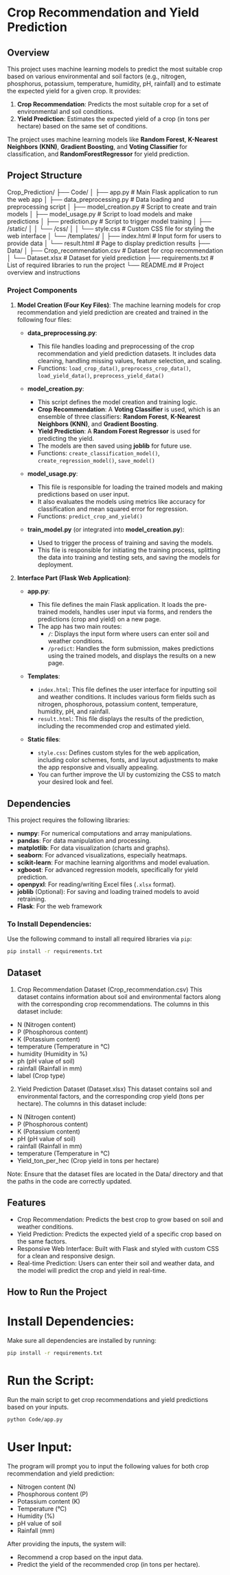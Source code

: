 # Crop Recommendation and Yield Prediction

## Overview
This project uses machine learning models to predict the most suitable crop based on various environmental and soil factors (e.g., nitrogen, phosphorus, potassium, temperature, humidity, pH, rainfall) and to estimate the expected yield for a given crop. It provides:
1. **Crop Recommendation**: Predicts the most suitable crop for a set of environmental and soil conditions.
2. **Yield Prediction**: Estimates the expected yield of a crop (in tons per hectare) based on the same set of conditions.

The project uses machine learning models like **Random Forest**, **K-Nearest Neighbors (KNN)**, **Gradient Boosting**, and **Voting Classifier** for classification, and **RandomForestRegressor** for yield prediction.

## Project Structure

Crop_Prediction/
    ├── Code/
    │   ├── app.py                   # Main Flask application to run the web app
    │   ├── data_preprocessing.py     # Data loading and preprocessing script
    │   ├── model_creation.py         # Script to create and train models
    │   ├── model_usage.py            # Script to load models and make predictions
    │   ├── prediction.py            # Script to trigger model training
    │   ├── /static/
    │   │   └── /css/
    │   │       └── style.css        # Custom CSS file for styling the web interface
    │   └── /templates/
    │       ├── index.html           # Input form for users to provide data
    │       └── result.html          # Page to display prediction results
    ├── Data/
    │   ├── Crop_recommendation.csv  # Dataset for crop recommendation
    │   └── Dataset.xlsx             # Dataset for yield prediction
    ├── requirements.txt             # List of required libraries to run the project
    └── README.md                    # Project overview and instructions

### Project Components

1. **Model Creation (Four Key Files)**:
   The machine learning models for crop recommendation and yield prediction are created and trained in the following four files:

   - **data_preprocessing.py**:
     - This file handles loading and preprocessing of the crop recommendation and yield prediction datasets. It includes data cleaning, handling missing values, feature selection, and scaling.
     - Functions: `load_crop_data()`, `preprocess_crop_data()`, `load_yield_data()`, `preprocess_yield_data()`
   
   - **model_creation.py**:
     - This script defines the model creation and training logic.
     - **Crop Recommendation**: A **Voting Classifier** is used, which is an ensemble of three classifiers: **Random Forest**, **K-Nearest Neighbors (KNN)**, and **Gradient Boosting**.
     - **Yield Prediction**: A **Random Forest Regressor** is used for predicting the yield.
     - The models are then saved using **joblib** for future use.
     - Functions: `create_classification_model()`, `create_regression_model()`, `save_model()`

   - **model_usage.py**:
     - This file is responsible for loading the trained models and making predictions based on user input.
     - It also evaluates the models using metrics like accuracy for classification and mean squared error for regression.
     - Functions: `predict_crop_and_yield()`
   
   - **train_model.py** (or integrated into **model_creation.py**):
     - Used to trigger the process of training and saving the models.
     - This file is responsible for initiating the training process, splitting the data into training and testing sets, and saving the models for deployment.

2. **Interface Part (Flask Web Application)**:
   - **app.py**: 
     - This file defines the main Flask application. It loads the pre-trained models, handles user input via forms, and renders the predictions (crop and yield) on a new page.
     - The app has two main routes:
       - `/`: Displays the input form where users can enter soil and weather conditions.
       - `/predict`: Handles the form submission, makes predictions using the trained models, and displays the results on a new page.
   
   - **Templates**:
     - `index.html`: This file defines the user interface for inputting soil and weather conditions. It includes various form fields such as nitrogen, phosphorous, potassium content, temperature, humidity, pH, and rainfall.
     - `result.html`: This file displays the results of the prediction, including the recommended crop and estimated yield.
   
   - **Static files**:
     - `style.css`: Defines custom styles for the web application, including color schemes, fonts, and layout adjustments to make the app responsive and visually appealing.
     - You can further improve the UI by customizing the CSS to match your desired look and feel.


## Dependencies

This project requires the following libraries:

- **numpy**: For numerical computations and array manipulations.
- **pandas**: For data manipulation and processing.
- **matplotlib**: For data visualization (charts and graphs).
- **seaborn**: For advanced visualizations, especially heatmaps.
- **scikit-learn**: For machine learning algorithms and model evaluation.
- **xgboost**: For advanced regression models, specifically for yield prediction.
- **openpyxl**: For reading/writing Excel files (`.xlsx` format).
- **joblib** (Optional): For saving and loading trained models to avoid retraining.
- **Flask**: For the web framework

### To Install Dependencies:
Use the following command to install all required libraries via `pip`:
```bash
pip install -r requirements.txt

```

## Dataset
1. Crop Recommendation Dataset (Crop_recommendation.csv)
This dataset contains information about soil and environmental factors along with the corresponding crop recommendations. The columns in this dataset include:

- N (Nitrogen content)
- P (Phosphorous content)
- K (Potassium content)
- temperature (Temperature in °C)
- humidity (Humidity in %)
- ph (pH value of soil)
- rainfall (Rainfall in mm)
- label (Crop type)

2. Yield Prediction Dataset (Dataset.xlsx)
This dataset contains soil and environmental factors, and the corresponding crop yield (tons per hectare). The columns in this dataset include:

- N (Nitrogen content)
- P (Phosphorous content)
- K (Potassium content)
- pH (pH value of soil)
- rainfall (Rainfall in mm)
- temperature (Temperature in °C)
- Yield_ton_per_hec (Crop yield in tons per hectare)

Note: Ensure that the dataset files are located in the Data/ directory and that the paths in the code are correctly updated.

## Features
- Crop Recommendation: Predicts the best crop to grow based on soil and weather conditions.
- Yield Prediction: Predicts the expected yield of a specific crop based on the same factors.
- Responsive Web Interface: Built with Flask and styled with custom CSS for a clean and responsive design.
- Real-time Prediction: Users can enter their soil and weather data, and the model will predict the crop and yield in real-time.

## How to Run the Project

# Install Dependencies:
Make sure all dependencies are installed by running:
```bash
pip install -r requirements.txt
```
# Run the Script: 
Run the main script to get crop recommendations and yield predictions based on your inputs.
```bash
python Code/app.py
```

# User Input: 
The program will prompt you to input the following values for both crop recommendation and yield prediction:

- Nitrogen content (N)
- Phosphorous content (P)
- Potassium content (K)
- Temperature (°C)
- Humidity (%)
- pH value of soil
- Rainfall (mm)

After providing the inputs, the system will:

- Recommend a crop based on the input data.
- Predict the yield of the recommended crop (in tons per hectare).